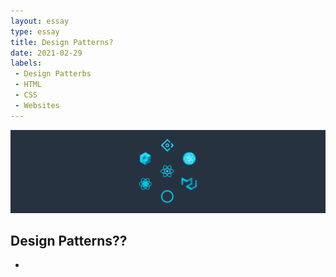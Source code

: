 ```yaml
---
layout: essay
type: essay
title: Design Patterns?
date: 2021-02-29
labels:
 - Design Patterbs
 - HTML
 - CSS
 - Websites
---
```


<img class="ui image" src="/images/uiframeworks.png">

## Design Patterns??
-
